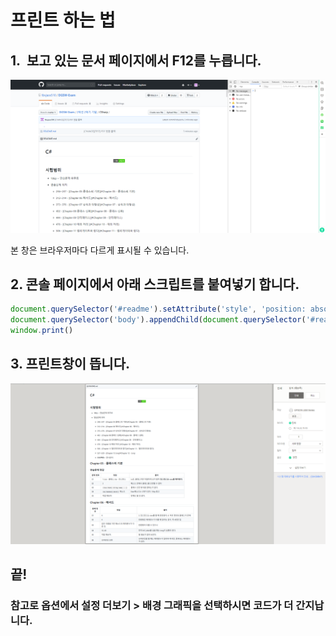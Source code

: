 # 프린트 하는 법

## 1.  보고 있는 문서 페이지에서 F12를 누릅니다.

![print1](./img/print1.PNG)

본 창은 브라우저마다 다르게 표시될 수 있습니다.



## 2. 콘솔 페이지에서 아래 스크립트를 붙여넣기 합니다.

```javascript
document.querySelector('#readme').setAttribute('style', 'position: absolute; top: 0; left: 0; right: 0; bottom: 0; z-index: 100; background-color: white')
document.querySelector('body').appendChild(document.querySelector('#readme'))
window.print()
```



## 3. 프린트창이 뜹니다.

![print2](./img/print2.PNG)



## 끝!

### 참고로 옵션에서 설정 더보기 > 배경 그래픽을 선택하시면 코드가 더 간지납니다.
